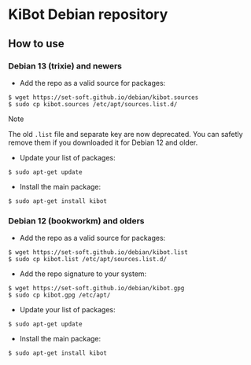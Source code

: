 # KiBot Debian repository

## How to use


### Debian 13 (trixie) and newers

- Add the repo as a valid source for packages:

```shell
$ wget https://set-soft.github.io/debian/kibot.sources
$ sudo cp kibot.sources /etc/apt/sources.list.d/
```

> [!NOTE]
> The old `.list` file and separate key are now deprecated.
> You can safetly remove them if you downloaded it for Debian 12 and older.

- Update your list of packages:

```shell
$ sudo apt-get update
```

- Install the main package:

```shell
$ sudo apt-get install kibot
```


### Debian 12 (bookworkm) and olders

- Add the repo as a valid source for packages:

```shell
$ wget https://set-soft.github.io/debian/kibot.list
$ sudo cp kibot.list /etc/apt/sources.list.d/
```

- Add the repo signature to your system:

```shell
$ wget https://set-soft.github.io/debian/kibot.gpg
$ sudo cp kibot.gpg /etc/apt/
```

- Update your list of packages:

```shell
$ sudo apt-get update
```

- Install the main package:

```shell
$ sudo apt-get install kibot
```

